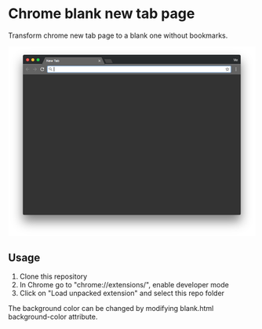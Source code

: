 # Chrome blank new tab page
Transform chrome new tab page to a blank one without bookmarks.

![alt tag](./screenshot.png)

## Usage
1. Clone this repository
2. In Chrome  go to "chrome://extensions/", enable developer mode
3. Click on "Load unpacked extension" and select this repo folder

The background color can be changed by modifying blank.html background-color attribute.
